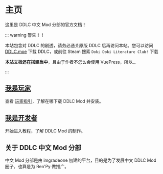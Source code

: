 # 主页

这里是 DDLC 中文 Mod 分部的官方文档！

::: warning 警告！！

本站包含对 DDLC 的剧透，请务必通关原版 DDLC 后再访问本站。您可以访问 [DDLC.moe](https://ddlc.moe) 下载 DDLC，或前往 Steam 搜索 `Doki Doki Literature Club!` 下载

**本站文档还在搭建当中**，且由于作者不怎么会使用 VuePress，所以...

:::

## [我是玩家](player/README.md)

查看 [玩家指引](player/README.md)，了解在哪下载 DDLC Mod 并安装。

## [我是开发者](moddev/README.md)

开始进入教程，了解 DDLC Mod 的制作。

## 关于 DDLC 中文 Mod 分部

中文 Mod 分部是由 imgradeone 初建的平台，目的是为了发展中文 DDLC Mod 圈子，也算是为 Ren'Py 做推广。